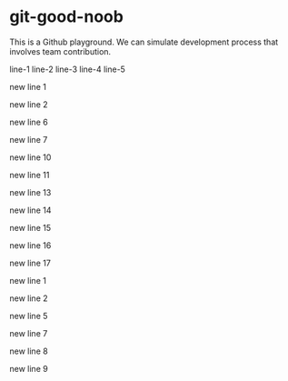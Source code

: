 # git-good-noob

This is a Github playground. We can simulate development process that involves team contribution.

line-1
line-2
line-3
line-4
line-5


new line 1

new line 2

new line 6

new line 7

new line 10


new line 11


new line 13


new line 14


new line 15


new line 16


new line 17


new line 1


new line 2


new line 5


new line 7


new line 8


new line 9

